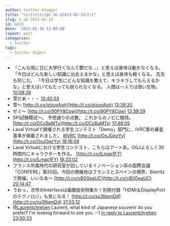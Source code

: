 ```yaml
---
author: twitter-blogger
title: "\n\t\t\t\t@o_ob @2013-02-19\t\t"
slug: o_ob-2013-02-19
id: 6815
date: '2013-02-19 12:00:00'
layout: post
categories:
  - twitter
tags:
  - twitter-digest
---
```


*   「こんな雨に日に大学行くなんて鬱だな...」と思えば身体は動かなくなる。 「今日はどんな新しい知識に出会えるかな」と思えば身体も軽くなる。 先生も同じだ。 「今日は学生にどんな知識を教えて、キラキラしてもらえるかな」と思えばいてもたっても居られなくなる。 人間は一人では弱い生物。 [10:08:26](http://twitter.com/o_ob/statuses/303672356801499136)
*   雪だあ・・・ [10:40:53](http://twitter.com/o_ob/statuses/303680522645815296)
*   雪～ [http://t.co/stzyoAoh](http://t.co/stzyoAoh) [13:39:20](http://twitter.com/o_ob/statuses/303725431243276291)
*   ゼミ～ [http://t.co/90PY8Cgw](http://t.co/90PY8Cgw) [13:39:39](http://twitter.com/o_ob/statuses/303725511614545922)
*   SPI試験模試～。 予想通りの点数。 これからのノビに期待。 [http://t.co/DCcBaMTx](http://t.co/DCcBaMTx) [17:48:05](http://twitter.com/o_ob/statuses/303788032287449088)
*   Laval Virtualで開催される学生コンテスト「Demo」部門に、IVRC賞の審査基準が掲載されました。 [#IVRC](http://search.twitter.com/search?q=%23IVRC) [http://t.co/OoJGezYy](http://t.co/OoJGezYy) [18:16:08](http://twitter.com/o_ob/statuses/303795090374139905)
*   Laval Virtualにおける学生コンテスト、こちらはアート系。GGJよろしく30時間内にキャラクターを作る。 [http://t.co/lLmap1FY](http://t.co/lLmap1FY) [18:33:02](http://twitter.com/o_ob/statuses/303799344883171328)
*   フランス所属時代の研究室が回しているイノベーション系の国際会議「CONFERE」第20回。今回の開催地はフランスとスペインの境界、Biarritzで開催。いいなあ～ [http://t.co/vB0GeaUC](http://t.co/vB0GeaUC) [20:14:47](http://twitter.com/o_ob/statuses/303824950509314048)
*   うおっ、次号のInterfaceは画像技術特集か！別冊付録「HDMI＆DisplayPortのテクノロジ」も気になる！ [http://t.co/sx3NqmDd](http://t.co/sx3NqmDd) [21:53:12](http://twitter.com/o_ob/statuses/303849718725877760)
*   [@Laurentchretien](http://twitter.com/Laurentchretien) Laurent, what kind of Japanese souvenir do you prefer? I'm looking forward to see you. :-) [in reply to Laurentchretien](http://twitter.com/Laurentchretien/statuses/303804896774336512) [23:50:33](http://twitter.com/o_ob/statuses/303879248022736896)